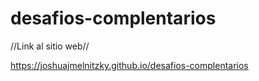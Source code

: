 # desafios-complentarios

//Link al sitio web//

https://joshuajmelnitzky.github.io/desafios-complentarios
